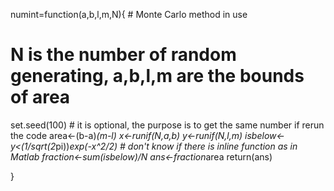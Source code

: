 numint=function(a,b,l,m,N){  # Monte Carlo method in use
  # N is the number of random generating, a,b,l,m are the bounds of area 
  
  set.seed(100)   # it is optional, the purpose is to get the same number if rerun the code
  area<-(b-a)*(m-l)
  x<-runif(N,a,b)
  y<-runif(N,l,m)
  isbelow<-y<(1/sqrt(2*pi))*exp(-x^2/2)  # don't know if there is inline function as in Matlab
  fraction<-sum(isbelow)/N
  ans<-fraction*area
  return(ans)
  
}
